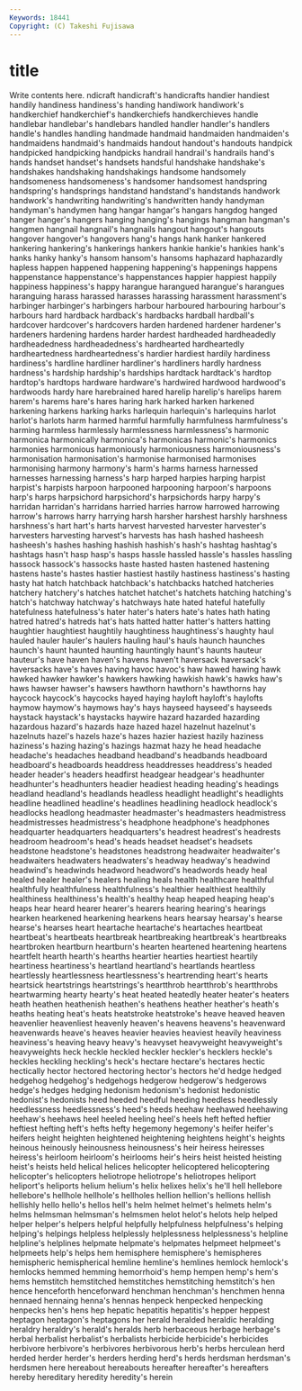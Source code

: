 ```yaml
---
Keywords: 18441 
Copyright: (C) Takeshi Fujisawa
---
```


# title

Write contents here.
ndicraft handicraft's handicrafts handier handiest handily handiness handiness's handing handiwork
handiwork's handkerchief handkerchief's handkerchiefs handkerchieves handle handlebar handlebar's handlebars handled
handler handler's handlers handle's handles handling handmade handmaid handmaiden handmaiden's
handmaidens handmaid's handmaids handout handout's handouts handpick handpicked handpicking handpicks
handrail handrail's handrails hand's hands handset handset's handsets handsful handshake
handshake's handshakes handshaking handshakings handsome handsomely handsomeness handsomeness's handsomer handsomest
handspring handspring's handsprings handstand handstand's handstands handwork handwork's handwriting handwriting's
handwritten handy handyman handyman's handymen hang hangar hangar's hangars hangdog
hanged hanger hanger's hangers hanging hanging's hangings hangman hangman's hangmen
hangnail hangnail's hangnails hangout hangout's hangouts hangover hangover's hangovers hang's
hangs hank hanker hankered hankering hankering's hankerings hankers hankie hankie's
hankies hank's hanks hanky hanky's hansom hansom's hansoms haphazard haphazardly
hapless happen happened happening happening's happenings happens happenstance happenstance's happenstances
happier happiest happily happiness happiness's happy harangue harangued harangue's harangues
haranguing harass harassed harasses harassing harassment harassment's harbinger harbinger's harbingers
harbour harboured harbouring harbour's harbours hard hardback hardback's hardbacks hardball
hardball's hardcover hardcover's hardcovers harden hardened hardener hardener's hardeners hardening
hardens harder hardest hardheaded hardheadedly hardheadedness hardheadedness's hardhearted hardheartedly hardheartedness
hardheartedness's hardier hardiest hardily hardiness hardiness's hardline hardliner hardliner's hardliners
hardly hardness hardness's hardship hardship's hardships hardtack hardtack's hardtop hardtop's
hardtops hardware hardware's hardwired hardwood hardwood's hardwoods hardy hare harebrained
hared harelip harelip's harelips harem harem's harems hare's hares haring
hark harked harken harkened harkening harkens harking harks harlequin harlequin's
harlequins harlot harlot's harlots harm harmed harmful harmfully harmfulness harmfulness's
harming harmless harmlessly harmlessness harmlessness's harmonic harmonica harmonically harmonica's harmonicas
harmonic's harmonics harmonies harmonious harmoniously harmoniousness harmoniousness's harmonisation harmonisation's harmonise
harmonised harmonises harmonising harmony harmony's harm's harms harness harnessed harnesses
harnessing harness's harp harped harpies harping harpist harpist's harpists harpoon
harpooned harpooning harpoon's harpoons harp's harps harpsichord harpsichord's harpsichords harpy
harpy's harridan harridan's harridans harried harries harrow harrowed harrowing harrow's
harrows harry harrying harsh harsher harshest harshly harshness harshness's hart
hart's harts harvest harvested harvester harvester's harvesters harvesting harvest's harvests
has hash hashed hasheesh hasheesh's hashes hashing hashish hashish's hash's
hashtag hashtag's hashtags hasn't hasp hasp's hasps hassle hassled hassle's
hassles hassling hassock hassock's hassocks haste hasted hasten hastened hastening
hastens haste's hastes hastier hastiest hastily hastiness hastiness's hasting hasty
hat hatch hatchback hatchback's hatchbacks hatched hatcheries hatchery hatchery's hatches
hatchet hatchet's hatchets hatching hatching's hatch's hatchway hatchway's hatchways hate
hated hateful hatefully hatefulness hatefulness's hater hater's haters hate's hates
hath hating hatred hatred's hatreds hat's hats hatted hatter hatter's
hatters hatting haughtier haughtiest haughtily haughtiness haughtiness's haughty haul hauled
hauler hauler's haulers hauling haul's hauls haunch haunches haunch's haunt
haunted haunting hauntingly haunt's haunts hauteur hauteur's have haven haven's
havens haven't haversack haversack's haversacks have's haves having havoc havoc's
haw hawed hawing hawk hawked hawker hawker's hawkers hawking hawkish
hawk's hawks haw's haws hawser hawser's hawsers hawthorn hawthorn's hawthorns
hay haycock haycock's haycocks hayed haying hayloft hayloft's haylofts haymow
haymow's haymows hay's hays hayseed hayseed's hayseeds haystack haystack's haystacks
haywire hazard hazarded hazarding hazardous hazard's hazards haze hazed hazel
hazelnut hazelnut's hazelnuts hazel's hazels haze's hazes hazier haziest hazily
haziness haziness's hazing hazing's hazings hazmat hazy he head headache
headache's headaches headband headband's headbands headboard headboard's headboards headdress headdresses
headdress's headed header header's headers headfirst headgear headgear's headhunter headhunter's
headhunters headier headiest heading heading's headings headland headland's headlands headless
headlight headlight's headlights headline headlined headline's headlines headlining headlock headlock's
headlocks headlong headmaster headmaster's headmasters headmistress headmistresses headmistress's headphone headphone's
headphones headquarter headquarters headquarters's headrest headrest's headrests headroom headroom's head's
heads headset headset's headsets headstone headstone's headstones headstrong headwaiter headwaiter's
headwaiters headwaters headwaters's headway headway's headwind headwind's headwinds headword headword's
headwords heady heal healed healer healer's healers healing heals health
healthcare healthful healthfully healthfulness healthfulness's healthier healthiest healthily healthiness healthiness's
health's healthy heap heaped heaping heap's heaps hear heard hearer
hearer's hearers hearing hearing's hearings hearken hearkened hearkening hearkens hears
hearsay hearsay's hearse hearse's hearses heart heartache heartache's heartaches heartbeat
heartbeat's heartbeats heartbreak heartbreaking heartbreak's heartbreaks heartbroken heartburn heartburn's hearten
heartened heartening heartens heartfelt hearth hearth's hearths heartier hearties heartiest
heartily heartiness heartiness's heartland heartland's heartlands heartless heartlessly heartlessness heartlessness's
heartrending heart's hearts heartsick heartstrings heartstrings's heartthrob heartthrob's heartthrobs heartwarming
hearty hearty's heat heated heatedly heater heater's heaters heath heathen
heathenish heathen's heathens heather heather's heath's heaths heating heat's heats
heatstroke heatstroke's heave heaved heaven heavenlier heavenliest heavenly heaven's heavens
heavens's heavenward heavenwards heave's heaves heavier heavies heaviest heavily heaviness
heaviness's heaving heavy heavy's heavyset heavyweight heavyweight's heavyweights heck heckle
heckled heckler heckler's hecklers heckle's heckles heckling heckling's heck's hectare
hectare's hectares hectic hectically hector hectored hectoring hector's hectors he'd
hedge hedged hedgehog hedgehog's hedgehogs hedgerow hedgerow's hedgerows hedge's hedges
hedging hedonism hedonism's hedonist hedonistic hedonist's hedonists heed heeded heedful
heeding heedless heedlessly heedlessness heedlessness's heed's heeds heehaw heehawed heehawing
heehaw's heehaws heel heeled heeling heel's heels heft hefted heftier
heftiest hefting heft's hefts hefty hegemony hegemony's heifer heifer's heifers
height heighten heightened heightening heightens height's heights heinous heinously heinousness
heinousness's heir heiress heiresses heiress's heirloom heirloom's heirlooms heir's heirs
heist heisted heisting heist's heists held helical helices helicopter helicoptered
helicoptering helicopter's helicopters heliotrope heliotrope's heliotropes heliport heliport's heliports helium
helium's helix helixes helix's he'll hell hellebore hellebore's hellhole hellhole's
hellholes hellion hellion's hellions hellish hellishly hello hello's hellos hell's
helm helmet helmet's helmets helm's helms helmsman helmsman's helmsmen helot
helot's helots help helped helper helper's helpers helpful helpfully helpfulness
helpfulness's helping helping's helpings helpless helplessly helplessness helplessness's helpline helpline's
helplines helpmate helpmate's helpmates helpmeet helpmeet's helpmeets help's helps hem
hemisphere hemisphere's hemispheres hemispheric hemispherical hemline hemline's hemlines hemlock hemlock's
hemlocks hemmed hemming hemorrhoid's hemp hempen hemp's hem's hems hemstitch
hemstitched hemstitches hemstitching hemstitch's hen hence henceforth henceforward henchman henchman's
henchmen henna hennaed hennaing henna's hennas henpeck henpecked henpecking henpecks
hen's hens hep hepatic hepatitis hepatitis's hepper heppest heptagon heptagon's
heptagons her herald heralded heraldic heralding heraldry heraldry's herald's heralds
herb herbaceous herbage herbage's herbal herbalist herbalist's herbalists herbicide herbicide's
herbicides herbivore herbivore's herbivores herbivorous herb's herbs herculean herd herded
herder herder's herders herding herd's herds herdsman herdsman's herdsmen here
hereabout hereabouts hereafter hereafter's hereafters hereby hereditary heredity heredity's herein
